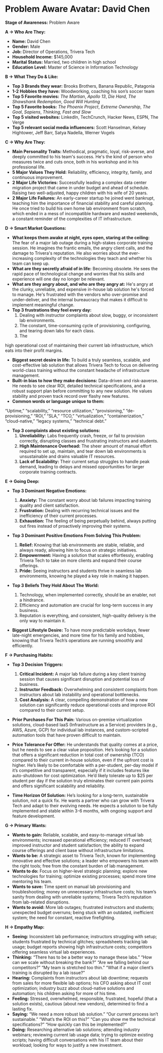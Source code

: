 # Problem Aware Avatar: David Chen

**Stage of Awareness:** Problem Aware

**A → Who Are They:**

*   **Name:** David Chen
*   **Gender:** Male
*   **Job:** Director of Operations, Trivera Tech
*   **Household Income:** $145,000
*   **Marital Status:** Married, two children in high school
*   **Education Level:** Master of Science in Information Technology

**B → What They Do & Like:**

*   **Top 3 Brands they wear:** Brooks Brothers, Banana Republic, Patagonia
*   **1-2 Hobbies they have:** Woodworking, coaching his son’s soccer team
*   **Top 5 Favorite movies:** *The Martian*, *Apollo 13*, *Die Hard*, *The Shawshank Redemption*, *Good Will Hunting*
*   **Top 5 Favorite books:** *The Phoenix Project*, *Extreme Ownership*, *The Goal*, *Sapiens*, *Thinking, Fast and Slow*
*   **Top 5 visited websites:** LinkedIn, TechCrunch, Hacker News, ESPN, The Verge
*   **Top 5 relevant social media influencers:** Scott Hanselman, Kelsey Hightower, Jeff Barr, Satya Nadella, Werner Vogels

**C → Why Are They:**

*   **Main Personality Traits:** Methodical, pragmatic, loyal, risk-averse, and deeply committed to his team's success. He's the kind of person who measures twice and cuts once, both in his workshop and in his professional life.
*   **5 Major Values They Hold:** Reliability, efficiency, integrity, family, and continuous improvement.
*   **2 Major Life Victories:** Successfully leading a complex data center migration project that came in under budget and ahead of schedule. Raising two well-adjusted, happy children with his wife of 20 years.
*   **2 Major Life Failures:** An early-career startup he joined went bankrupt, teaching him the importance of financial stability and careful planning. He once tried to build his own home lab environment from scratch, which ended in a mess of incompatible hardware and wasted weekends, a constant reminder of the complexities of IT infrastructure.

**D → Smart Market Questions:**

*   **What keeps them awake at night, eyes open, staring at the ceiling:** The fear of a major lab outage during a high-stakes corporate training session. He imagines the frantic emails, the angry client calls, and the damage to Trivera's reputation. He also worries about the ever-increasing complexity of the technologies they teach and whether his team can keep up.
*   **What are they secretly afraid of in life:** Becoming obsolete. He sees the rapid pace of technological change and worries that his skills and experience will one day no longer be relevant.
*   **What are they angry about, and who are they angry at:** He's angry at the clunky, unreliable, and expensive in-house lab solution he's forced to manage. He's frustrated with the vendors who over-promise and under-deliver, and the internal bureaucracy that makes it difficult to implement meaningful change.
*   **Top 3 frustrations they feel every day:**
    1.  Dealing with instructor complaints about slow, buggy, or inconsistent lab environments.
    2.  The constant, time-consuming cycle of provisioning, configuring, and tearing down labs for each class.
    3.  The 


high operational cost of maintaining their current lab infrastructure, which eats into their profit margins.

*   **Biggest secret desire in life:** To build a truly seamless, scalable, and cost-effective lab solution that allows Trivera Tech to focus on delivering world-class training without the constant headache of infrastructure management.
*   **Built-in bias to how they make decisions:** Data-driven and risk-aaverse. He needs to see clear ROI, detailed technical specifications, and a robust support plan before committing to any new solution. He values stability and proven track record over flashy new features.
*   **Common words or language unique to them:** 


“Uptime,” “scalability,” “resource utilization,” “provisioning,” “de-provisioning,” “ROI,” “SLA,” “TCO,” “virtualization,” “containerization,” “cloud-native,” “legacy systems,” “technical debt.”
*   **Top 3 complaints about existing solutions:**
    1.  **Unreliability:** Labs frequently crash, freeze, or fail to provision correctly, disrupting classes and frustrating instructors and students.
    2.  **High Maintenance Overhead:** The sheer amount of manual effort required to set up, maintain, and tear down lab environments is unsustainable and drains valuable IT resources.
    3.  **Lack of Scalability:** Their current setup struggles to handle peak demand, leading to delays and missed opportunities for larger corporate training contracts.

**E → Going Deep:**

*   **Top 3 Dominant Negative Emotions:**
    1.  **Anxiety:** The constant worry about lab failures impacting training quality and client satisfaction.
    2.  **Frustration:** Dealing with recurring technical issues and the inefficiency of their current processes.
    3.  **Exhaustion:** The feeling of being perpetually behind, always putting out fires instead of proactively improving their systems.

*   **Top 3 Dominant Positive Emotions From Solving This Problem:**
    1.  **Relief:** Knowing that lab environments are stable, reliable, and always ready, allowing him to focus on strategic initiatives.
    2.  **Empowerment:** Having a solution that scales effortlessly, enabling Trivera Tech to take on more clients and expand their course offerings.
    3.  **Pride:** Seeing instructors and students thrive in seamless lab environments, knowing he played a key role in making it happen.

*   **Top 3 Beliefs They Hold About The World:**
    1.  Technology, when implemented correctly, should be an enabler, not a hindrance.
    2.  Efficiency and automation are crucial for long-term success in any business.
    3.  Reputation is everything, and consistent, high-quality delivery is the only way to maintain it.

*   **Biggest Lifestyle Desire:** To have more predictable workdays, fewer late-night emergencies, and more time for his family and hobbies, knowing that Trivera Tech’s operations are running smoothly and efficiently.

**F → Purchasing Habits:**

*   **Top 3 Decision Triggers:**
    1.  **Critical Incident:** A major lab failure during a key client training session that causes significant disruption and potential loss of business.
    2.  **Instructor Feedback:** Overwhelming and consistent complaints from instructors about lab instability and operational bottlenecks.
    3.  **Cost Analysis:** A clear, compelling demonstration of how a new solution can significantly reduce operational costs and improve ROI compared to their current setup.

*   **Prior Purchases For This Pain:** Various on-premise virtualization solutions, cloud-based IaaS (Infrastructure as a Service) providers (e.g., AWS, Azure, GCP) for individual lab instances, and custom-scripted automation tools that have proven difficult to maintain.

*   **Price Tolerance For Offer:** He understands that quality comes at a price, but he needs to see a clear value proposition. He’s looking for a solution that offers a significant reduction in total cost of ownership (TCO) compared to their current in-house solution, even if the upfront cost is higher. He’s likely to be comfortable with a per-student, per-day model if it’s competitive and transparent, especially if it includes features like auto-shutdown for cost optimization. He’d likely tolerate up to $25 per student per day if the solution truly eliminates their current pain points and offers significant scalability and reliability.

*   **Time Horizon Of Solution:** He’s looking for a long-term, sustainable solution, not a quick fix. He wants a partner who can grow with Trivera Tech and adapt to their evolving needs. He expects a solution to be fully implemented and stable within 3-6 months, with ongoing support and feature development.

**G → Primary Wants:**

*   **Wants to gain:** Reliable, scalable, and easy-to-manage virtual lab environments; increased operational efficiency; reduced IT overhead; improved instructor and student satisfaction; the ability to expand course offerings and client base without infrastructure limitations.
*   **Wants to be:** A strategic asset to Trivera Tech, known for implementing innovative and effective solutions; a leader who empowers his team with the right tools; free from the constant burden of lab management.
*   **Wants to do:** Focus on higher-level strategic planning; explore new technologies for training; optimize existing processes; spend more time mentoring his team.
*   **Wants to save:** Time spent on manual lab provisioning and troubleshooting; money on unnecessary infrastructure costs; his team’s sanity from dealing with unreliable systems; Trivera Tech’s reputation from lab-related disruptions.
*   **Wants to avoid:** More lab outages; frustrated instructors and students; unexpected budget overruns; being stuck with an outdated, inefficient system; the need for constant, reactive firefighting.

**H → Empathy Map:**

*   **Seeing:** Inconsistent lab performance; instructors struggling with setup; students frustrated by technical glitches; spreadsheets tracking lab usage; budget reports showing high infrastructure costs; competitors offering seamless virtual lab experiences.
*   **Thinking:** “There has to be a better way to manage these labs.” “How can we scale without breaking the bank?” “Are we falling behind our competitors?” “My team is stretched too thin.” “What if a major client’s training is disrupted by a lab issue?”
*   **Hearing:** Complaints from instructors about lab downtime; requests from sales for more flexible lab options; his CFO asking about IT cost optimization; industry buzz about cloud-native solutions and automation; his children asking for more of his time.
*   **Feeling:** Stressed, overwhelmed, responsible, frustrated, hopeful (that a solution exists), cautious (about new vendors), determined to find a lasting fix.
*   **Saying:** “We need a more robust lab solution.” “Our current process isn’t sustainable.” “What’s the ROI on this?” “Can you show me the technical specifications?” “How quickly can this be implemented?”
*   **Doing:** Researching alternative lab solutions; attending industry webinars; reviewing current lab usage data; trying to optimize existing scripts; having difficult conversations with his IT team about their workload; looking for ways to justify a new investment.

